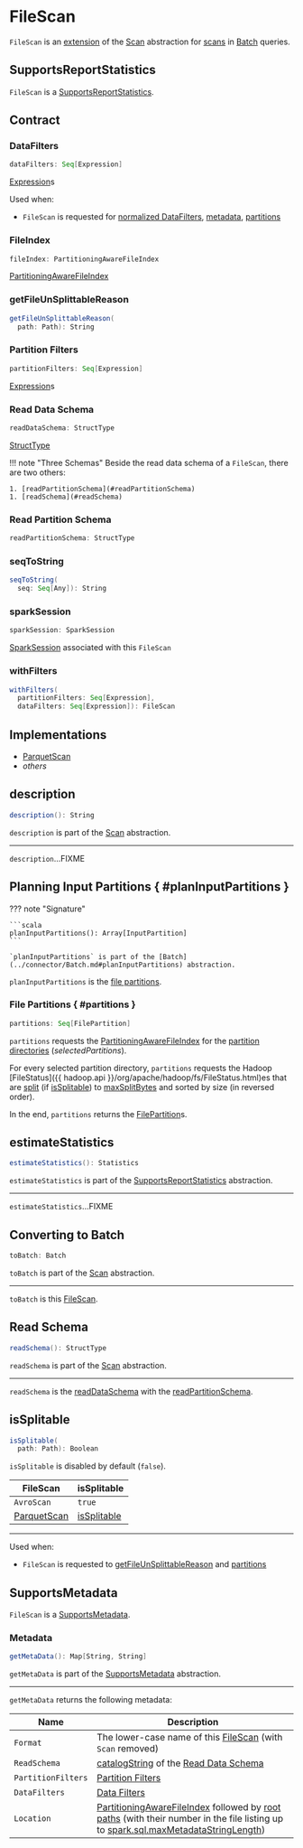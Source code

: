 # FileScan

`FileScan` is an [extension](#contract) of the [Scan](../connector/Scan.md) abstraction for [scans](#implementations) in [Batch](../connector/Batch.md) queries.

## <span id="SupportsReportStatistics"> SupportsReportStatistics

`FileScan` is a [SupportsReportStatistics](../connector/SupportsReportStatistics.md).

## Contract

### <span id="dataFilters"> DataFilters

```scala
dataFilters: Seq[Expression]
```

[Expression](../expressions/Expression.md)s

Used when:

* `FileScan` is requested for [normalized DataFilters](#normalizedDataFilters), [metadata](#getMetaData), [partitions](#partitions)

### <span id="fileIndex"> FileIndex

```scala
fileIndex: PartitioningAwareFileIndex
```

[PartitioningAwareFileIndex](PartitioningAwareFileIndex.md)

### <span id="getFileUnSplittableReason"> getFileUnSplittableReason

```scala
getFileUnSplittableReason(
  path: Path): String
```

### <span id="partitionFilters"> Partition Filters

```scala
partitionFilters: Seq[Expression]
```

[Expression](../expressions/Expression.md)s

### <span id="readDataSchema"> Read Data Schema

```scala
readDataSchema: StructType
```

[StructType](../types/StructType.md)

!!! note "Three Schemas"
    Beside the read data schema of a `FileScan`, there are two others:

    1. [readPartitionSchema](#readPartitionSchema)
    1. [readSchema](#readSchema)

### <span id="readPartitionSchema"> Read Partition Schema

```scala
readPartitionSchema: StructType
```

### <span id="seqToString"> seqToString

```scala
seqToString(
  seq: Seq[Any]): String
```

### <span id="sparkSession"> sparkSession

```scala
sparkSession: SparkSession
```

[SparkSession](../SparkSession.md) associated with this `FileScan`

### <span id="withFilters"> withFilters

```scala
withFilters(
  partitionFilters: Seq[Expression],
  dataFilters: Seq[Expression]): FileScan
```

## Implementations

* [ParquetScan](../parquet/ParquetScan.md)
* _others_

## <span id="description"> description

```scala
description(): String
```

`description` is part of the [Scan](../connector/Scan.md#description) abstraction.

---

`description`...FIXME

## Planning Input Partitions { #planInputPartitions }

??? note "Signature"

    ```scala
    planInputPartitions(): Array[InputPartition]
    ```

    `planInputPartitions` is part of the [Batch](../connector/Batch.md#planInputPartitions) abstraction.

`planInputPartitions` is the [file partitions](#partitions).

### File Partitions { #partitions }

```scala
partitions: Seq[FilePartition]
```

`partitions` requests the [PartitioningAwareFileIndex](#fileIndex) for the [partition directories](PartitioningAwareFileIndex.md#listFiles) (_selectedPartitions_).

For every selected partition directory, `partitions` requests the Hadoop [FileStatus]({{ hadoop.api }}/org/apache/hadoop/fs/FileStatus.html)es that are [split](PartitionedFileUtil.md#splitFiles) (if [isSplitable](#isSplitable)) to [maxSplitBytes](FilePartition.md#maxSplitBytes) and sorted by size (in reversed order).

In the end, `partitions` returns the [FilePartition](FilePartition.md#getFilePartitions)s.

## <span id="estimateStatistics"> estimateStatistics

```scala
estimateStatistics(): Statistics
```

`estimateStatistics` is part of the [SupportsReportStatistics](../connector/SupportsReportStatistics.md#estimateStatistics) abstraction.

---

`estimateStatistics`...FIXME

## <span id="toBatch"> Converting to Batch

```scala
toBatch: Batch
```

`toBatch` is part of the [Scan](../connector/Scan.md#toBatch) abstraction.

---

`toBatch` is this [FileScan](#implementations).

## <span id="readSchema"> Read Schema

```scala
readSchema(): StructType
```

`readSchema` is part of the [Scan](../connector/Scan.md#readSchema) abstraction.

---

`readSchema` is the [readDataSchema](#readDataSchema) with the [readPartitionSchema](#readPartitionSchema).

## <span id="isSplitable"> isSplitable

```scala
isSplitable(
  path: Path): Boolean
```

`isSplitable` is disabled by default (`false`).

FileScan | isSplitable
---------|------------
 `AvroScan` | `true`
 [ParquetScan](../parquet/ParquetScan.md) | [isSplitable](../parquet/ParquetScan.md#isSplitable)

---

Used when:

* `FileScan` is requested to [getFileUnSplittableReason](#getFileUnSplittableReason) and [partitions](#partitions)

## <span id="SupportsMetadata"> SupportsMetadata

`FileScan` is a [SupportsMetadata](../connector/SupportsMetadata.md).

### <span id="getMetaData"> Metadata

```scala
getMetaData(): Map[String, String]
```

`getMetaData` is part of the [SupportsMetadata](../connector/SupportsMetadata.md#getMetaData) abstraction.

---

`getMetaData` returns the following metadata:

Name | Description
-----|------------
 `Format` | The lower-case name of this [FileScan](#implementations) (with `Scan` removed)
 `ReadSchema` | [catalogString](../types/StructType.md#catalogString) of the [Read Data Schema](#readDataSchema)
 `PartitionFilters` | [Partition Filters](#partitionFilters)
 `DataFilters` | [Data Filters](#dataFilters)
 `Location` | [PartitioningAwareFileIndex](#fileIndex) followed by [root paths](FileIndex.md#rootPaths) (with their number in the file listing up to [spark.sql.maxMetadataStringLength](../configuration-properties.md#spark.sql.maxMetadataStringLength))
